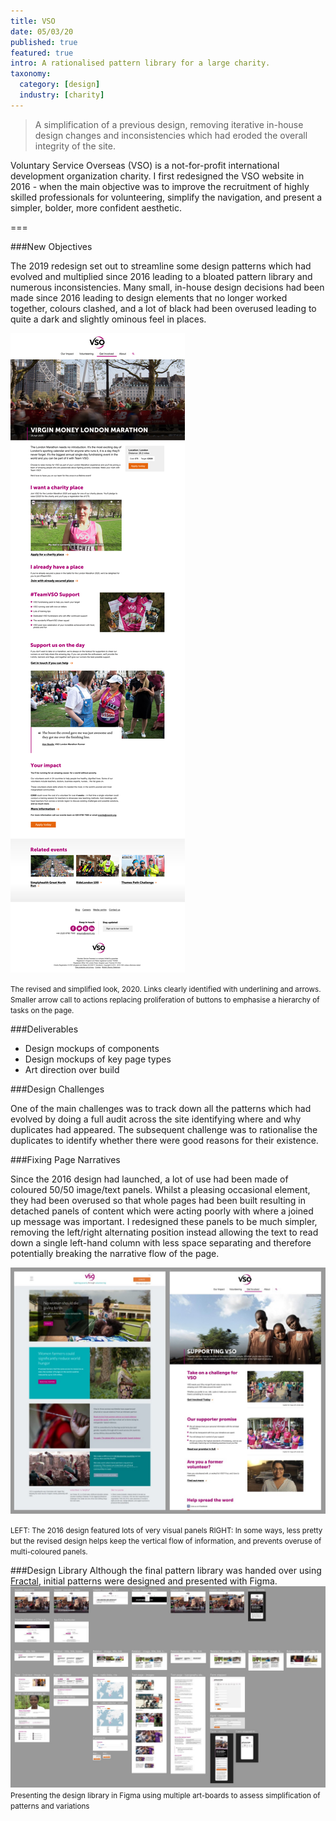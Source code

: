 ```yaml
---
title: VSO
date: 05/03/20
published: true
featured: true
intro: A rationalised pattern library for a large charity.
taxonomy:
  category: [design]
  industry: [charity]
---
```


<blockquote>A simplification of a previous design, removing iterative in-house design changes and inconsistencies which had eroded the overall integrity of the site.</blockquote>

Voluntary Service Overseas (VSO) is a not-for-profit international development organization charity.  I first redesigned the VSO website in 2016 -  when the main objective was to improve the recruitment of highly skilled professionals for volunteering, simplify the navigation, and present a simpler, bolder, more confident aesthetic.

===

###New Objectives

The 2019 redesign set out to streamline some design patterns which had evolved and multiplied since 2016 leading to a bloated pattern library and numerous inconsistencies.   Many small, in-house design decisions had been made since 2016 leading to design elements that no longer worked together, colours clashed, and a lot of black had been overused leading to quite a dark and slightly ominous feel in places.

![Home page candidate](vso-event.jpg)

<small>The revised and simplified look, 2020.  Links clearly identified with underlining and arrows. Smaller arrow call to actions replacing proliferation of buttons to emphasise a hierarchy of tasks on the page.</small>


###Deliverables

* Design mockups of components
* Design mockups of key page types
* Art direction over build


###Design Challenges

One of the main challenges was to track down all the patterns which had evolved by doing a full audit across the site identifying where and why duplicates had appeared.  The subsequent challenge was to rationalise the duplicates to identify whether there were good reasons for their existence.

###Fixing Page Narratives

Since the 2016 design had launched, a lot of use had been made of coloured 50/50 image/text panels.  Whilst a pleasing occasional element, they had been overused so that whole pages had been built resulting in detached panels of content which were acting poorly with where a joined up message was important.  I redesigned these panels to be much simpler, removing the left/right alternating position instead allowing the text to read down a single left-hand column with less space separating and therefore potentially breaking the narrative flow of the page.

![Simplification of content, patterns and palette](simplification.jpg)

<small>LEFT:  The 2016 design featured lots of very visual panels  RIGHT:  In some ways, less  pretty  but the revised design helps keep the vertical flow of information, and prevents overuse of multi-coloured panels.</small>

###Design Library
Although the final pattern library was handed over using <a href="https://fractal.build/guide/">Fractal</a>, initial patterns were designed and presented with Figma. 
![Home page candidate](components2020.jpg)
<small>Presenting the design library in Figma using multiple art-boards to assess simplification of patterns and variations</small>



